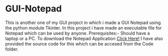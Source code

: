 # GUI-Notepad
This is another one of my GUI project in which i made a GUI Notepad using the python module Tkinter.
In this project i have made an executable file for Notepad which can be used by anyone. 
Prerequisites:- Should have a laptop or a PC.
To download the Notepad Application [Click Here!](https://github.com/vvHacker007/Notepad/raw/master/Notepad.exe)
I have also provided the source code for this which can be accesed from the Code folder.
